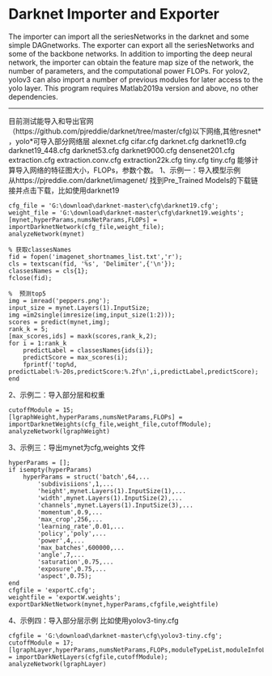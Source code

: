 # Darknet Importer and Exporter
The importer can import all the seriesNetworks in the darknet and some simple DAGnetworks. The exporter can export all the seriesNetworks and some of the backbone networks. In addition to importing the deep neural network, the importer can obtain the feature map size of the network, the number of parameters, and the computational power FLOPs. For yolov2, yolov3 can also import a number of previous modules for later access to the yolo layer. This program requires Matlab2019a version and above, no other dependencies.

***
<p>
目前测试能导入和导出官网（https://github.com/pjreddie/darknet/tree/master/cfg)以下网络,其他resnet* ，yolo*可导入部分网络层
alexnet.cfg
cifar.cfg
 darknet.cfg 
darknet19.cfg
darknet19_448.cfg
darknet53.cfg 
darknet9000.cfg
 densenet201.cfg 
extraction.cfg
 extraction.conv.cfg
 extraction22k.cfg tiny.cfg
tiny.cfg
能够计算导入网络的特征图大小，FLOPs，参数个数。
1、示例一：导入模型示例<br>
从https://pjreddie.com/darknet/imagenet/ 找到Pre_Trained Models的下载链接并点击下载，比如使用darknet19
  
```
cfg_file = 'G:\download\darknet-master\cfg\darknet19.cfg';
weight_file = 'G:\download\darknet-master\cfg\darknet19.weights';
[mynet,hyperParams,numsNetParams,FLOPs] = importDarknetNetwork(cfg_file,weight_file);
analyzeNetwork(mynet)

% 获取classesNames
fid = fopen('imagenet_shortnames_list.txt','r');
cls = textscan(fid, '%s', 'Delimiter',{'\n'});
classesNames = cls{1};
fclose(fid);

%  预测top5
img = imread('peppers.png');
input_size = mynet.Layers(1).InputSize;
img =im2single(imresize(img,input_size(1:2)));
scores = predict(mynet,img);
rank_k = 5;
[max_scores,ids] = maxk(scores,rank_k,2);
for i = 1:rank_k
    predictLabel = classesNames{ids(i)};
    predictScore = max_scores(i);
    fprintf('top%d, predictLabel:%-20s,predictScore:%.2f\n',i,predictLabel,predictScore);
end
```

2、示例二：导入部分层和权重<br>
```
cutoffModule = 15;
[lgraphWeight,hyperParams,numsNetParams,FLOPs] = importDarknetWeights(cfg_file,weight_file,cutoffModule);
analyzeNetwork(lgraphWeight)
```

3、示例三：导出mynet为cfg,weights 文件
```
hyperParams = [];
if isempty(hyperParams)
    hyperParams = struct('batch',64,...
        'subdivisiions',1,...
        'height',mynet.Layers(1).InputSize(1),...
        'width',mynet.Layers(1).InputSize(2),...
        'channels',mynet.Layers(1).InputSize(3),...
        'momentum',0.9,...
        'max_crop',256,...
        'learning_rate',0.01,...
        'policy','poly',...
        'power',4,...
        'max_batches',600000,...
        'angle',7,...
        'saturation',0.75,...
        'exposure',0.75,...
        'aspect',0.75);
end
cfgfile = 'exportC.cfg';
weightfile = 'exportW.weights';
exportDarkNetNetwork(mynet,hyperParams,cfgfile,weightfile)
```

4、示例四：导入部分层示例
比如使用yolov3-tiny.cfg
```
cfgfile = 'G:\download\darknet-master\cfg\yolov3-tiny.cfg';
cutoffModule = 17;
[lgraphLayer,hyperParams,numsNetParams,FLOPs,moduleTypeList,moduleInfoList,layerToModuleIndex] = importDarkNetLayers(cfgfile,cutoffModule);
analyzeNetwork(lgraphLayer)
```
